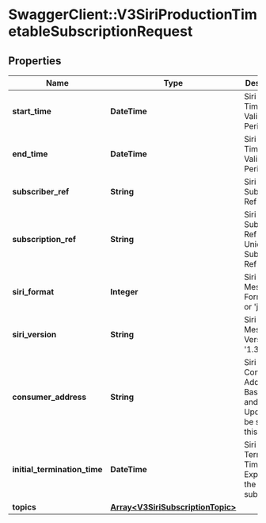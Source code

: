 # SwaggerClient::V3SiriProductionTimetableSubscriptionRequest

## Properties
Name | Type | Description | Notes
------------ | ------------- | ------------- | -------------
**start_time** | **DateTime** | Siri Start Time of the Validity Period | 
**end_time** | **DateTime** | Siri End Time of the Validity Period | 
**subscriber_ref** | **String** | Siri Subscriber Ref | 
**subscription_ref** | **String** | Siri Subscription Ref - Unique to a Subscriber Ref | 
**siri_format** | **Integer** | Siri Message Format &#x27;xml&#x27; or &#x27;json&#x27; | 
**siri_version** | **String** | Siri Message Version &#x27;1.3&#x27; or &#x27;2.0&#x27; | 
**consumer_address** | **String** | Siri Consumer Address - Baseline and Updates will be sent to this address | 
**initial_termination_time** | **DateTime** | Siri Initial Termination Time - Expiry of the subscription | 
**topics** | [**Array&lt;V3SiriSubscriptionTopic&gt;**](V3SiriSubscriptionTopic.md) |  | 

